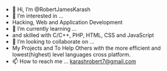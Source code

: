 - 👋 Hi, I’m @RobertJamesKarash
- 👀 I’m interested in ...
- Hacking, Web and Application Development
- 🌱 I’m currently learning ...
- and skilled with C/C++, PHP, HTML, CSS and JavaScript
- 💞️ I’m looking to collaborate on ...
- My Projects and To Help Others with the more efficient and lowest(highest) level languages cross platform.
- 📫 How to reach me ...
karashrobert7@gmail.com

<!---
RobertJamesKarash/RobertJamesKarash is a ✨ special ✨ repository because its `README.md` (this file) appears on your GitHub profile.
--->

